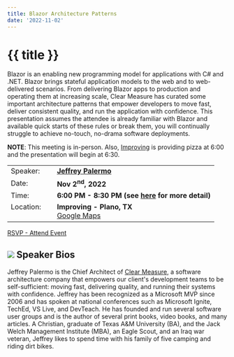 ```yaml
---
title: Blazor Architecture Patterns
date: '2022-11-02'
---
```

# {{ title }}

Blazor is an enabling new programming model for applications with C# and .NET. Blazor brings
stateful application models to the web and to web-delivered scenarios. From delivering Blazor
apps to production and operating them at increasing scale, Clear Measure has curated some
important architecture patterns that empower developers to move fast, deliver consistent
quality, and run the application with confidence. This presentation assumes the attendee is
already familiar with Blazor and available quick starts of these rules or break them, you will
continually struggle to achieve no-touch, no-drama software deployments.

**NOTE**: This meeting is in-person. Also, [Improving](https://improving.com/) is providing pizza at 6:00 and the presentation will begin at 6:30. 

<table>
<tbody>
<tr><td>Speaker:</td><td>&nbsp;</td><td><b><a title="Jeffrey Palermo" target="_blank" href="https://clearmeasure.com/">Jeffrey Palermo</a></b></td></tr>
<tr><td>Date:</td><td>&nbsp;</td><td><b>Nov 2<sup>nd</sup>, 2022</b></td></tr>
<tr><td valign="top">Time:</td><td>&nbsp;</td><td><b>6:00 PM - 8:30 PM (see <a title="Location" href="/contact/">here</a> for more detail)</b></td></tr>
<tr><td valign="top">Location:</td><td>&nbsp;</td><td><b>Improving - Plano, TX</b><br><a title="Google" target="_blank" href="https://g.page/improving-dallas?share">Google Maps</a></td></tr>
</tbody>
</table>

[RSVP - Attend Event](https://www.eventbrite.com/e/blazor-architecture-patterns-tickets-448780062247)


## ![](/assets/img/icons/speakerbioicon.png) Speaker Bios

<p>Jeffrey Palermo is the Chief Architect of <a href="https://clearmeasure.com/">Clear Measure</a>, a software architecture company that empowers our client&#39;s development teams to be self-sufficient: moving fast, delivering quality, and running their systems with confidence. Jeffrey has been recognized as a Microsoft MVP since 2006 and has spoken at national conferences such as Microsoft Ignite, TechEd, VS Live, and DevTeach. He has founded and run several software user groups and is the author of several print books, video books, and many articles. A Christian, graduate of Texas A&amp;M University (BA), and the Jack Welch Management Institute (MBA), an Eagle Scout, and an Iraq war veteran, Jeffrey likes to spend time with his family of five camping and riding dirt bikes.</p>
